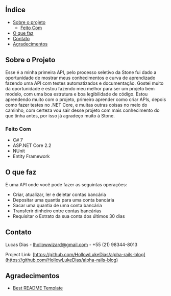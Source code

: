 ## Índice

* [Sobre o projeto](#sobre-o-projeto)
  * [Feito Com](#feito-com)
* [O que faz](#o-que-faz)
* [Contato](#contato)
* [Agradecimentos](#agradecimentos)



## Sobre o Projeto

Esse é a minha primeira API, pelo processo seletivo da Stone fui dado a oportunidade de mostrar meus conhecimentos e curva de aprendizado fazendo uma API com testes automatizados e documentação. Gostei muito da oportunidade e estou fazendo meu melhor para ser um projeto bem modelo, com uma boa estrutura e boa legibilidade de código.
Estou aprendendo muito com o projeto, primeiro aprender como criar APIs, depois como fazer testes no .NET Core, e muitas outras coisas no meio do caminho, com certeza vou sair desse projeto com mais conhecimento do que tinha antes, por isso já agradeço muito à Stone.

### Feito Com
* C# 7
* ASP.NET Core 2.2
* NUnit
* Entity Framework



## O que faz
É uma API onde você pode fazer as seguintas operações:
* Criar, atualizar, ler e deletar contas bancária
* Depositar uma quantia para uma conta bancária
* Sacar uma quantia de uma conta bancária
* Transferir dinheiro entre contas bancárias
* Requisitar o Extrato da sua conta dos últimos 30 dias


## Contato

Lucas Dias - [lhollowwizard@gmail.com](lhollowwizard@gmail.com) - +55 (21) 98344-8013

Project Link: [https://github.com/HollowLukeDias/alpha-rails-blog](https://github.com/HollowLukeDias/alpha-rails-blog)




## Agradecimentos
* [Best README Template](https://github.com/othneildrew/Best-README-Template)
